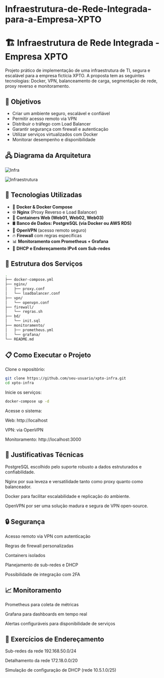 # Infraestrutura-de-Rede-Integrada-para-a-Empresa-XPTO

# 🏗️ Infraestrutura de Rede Integrada - Empresa XPTO

Projeto prático de implementação de uma infraestrutura de TI, segura e escalável para a empresa fictícia XPTO. A proposta tem as seguintes tecnologias: Docker, VPN, balanceamento de carga, segmentação de rede, proxy reverso e monitoramento.

## 📌 Objetivos

- Criar um ambiente seguro, escalável e confiável
- Permitir acesso remoto via VPN
- Distribuir o tráfego com Load Balancer
- Garantir segurança com firewall e autenticação
- Utilizar serviços virtualizados com Docker
- Monitorar desempenho e disponibilidade

## 🖧 Diagrama da Arquitetura

![Infra](https://github.com/user-attachments/assets/cc1e7041-a17f-4335-a8df-70b9405e489a)

![Infraestrutura](https://github.com/user-attachments/assets/29ea5c83-39e8-40df-ae30-6c6478c18586)

## 🚀 Tecnologias Utilizadas

- 🔧 **Docker & Docker Compose**
- 🌐 **Nginx** (Proxy Reverso e Load Balancer)
- 🐳 **Containers Web (Web01, Web02, Web03)**
- 🛢️ **Banco de Dados: PostgreSQL (via Docker ou AWS RDS)**
- 🔐 **OpenVPN** (acesso remoto seguro)
- 🔥 **Firewall** com regras específicas
- 📊 **Monitoramento com Prometheus + Grafana**
- 📡 **DHCP e Endereçamento IPv4 com Sub-redes**

## 🧱 Estrutura dos Serviços

```bash
.
├── docker-compose.yml
├── nginx/
│   ├── proxy.conf
│   └── loadbalancer.conf
├── vpn/
│   └── openvpn.conf
├── firewall/
│   └── regras.sh
├── bd/
│   └── init.sql
├── monitoramento/
│   ├── prometheus.yml
│   └── grafana/
└── README.md
```

## 📋 Como Executar o Projeto
Clone o repositório:

```bash
git clone https://github.com/seu-usuario/xpto-infra.git
cd xpto-infra
```

Inicie os serviços:

```bash
docker-compose up -d
```

Acesse o sistema:

Web: http://localhost

VPN: via OpenVPN

Monitoramento: http://localhost:3000

## 🧠 Justificativas Técnicas
PostgreSQL escolhido pelo suporte robusto a dados estruturados e confiabilidade.

Nginx por sua leveza e versatilidade tanto como proxy quanto como balanceador.

Docker para facilitar escalabilidade e replicação do ambiente.

OpenVPN por ser uma solução madura e segura de VPN open-source.

## 🔒 Segurança
Acesso remoto via VPN com autenticação

Regras de firewall personalizadas

Containers isolados

Planejamento de sub-redes e DHCP

Possibilidade de integração com 2FA

## 📈 Monitoramento
Prometheus para coleta de métricas

Grafana para dashboards em tempo real

Alertas configuráveis para disponibilidade de serviços

## 🧮 Exercícios de Endereçamento
Sub-redes da rede 192.168.50.0/24

Detalhamento da rede 172.18.0.0/20

Simulação de configuração de DHCP (rede 10.5.1.0/25)
